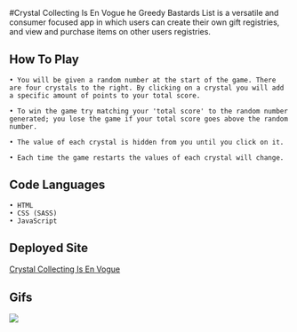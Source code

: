 #Crystal Collecting Is En Vogue
he Greedy Bastards List is a versatile and consumer focused app in which users can create their own gift registries, and view and purchase items on other users registries.

## How To Play

    • You will be given a random number at the start of the game. There are four crystals to the right. By clicking on a crystal you will add a specific amount of points to your total score.

    • To win the game try matching your 'total score' to the random number generated; you lose the game if your total score goes above the random number.

    • The value of each crystal is hidden from you until you click on it.

    • Each time the game restarts the values of each crystal will change.

## Code Languages

    • HTML
    • CSS (SASS)
    • JavaScript

## Deployed Site

[Crystal Collecting Is En Vogue](https://arohadobson.github.io/unit-4-game/)

## Gifs

![](http://www.giphy.com/gifs/pOgQzowqQgTdYIr9m1)
